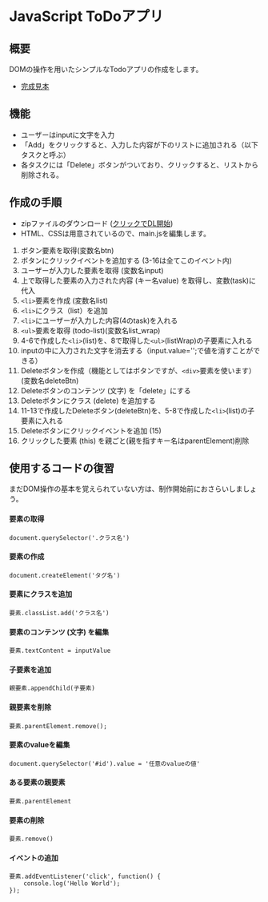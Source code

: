 # JavaScript ToDoアプリ

## 概要
DOMの操作を用いたシンプルなTodoアプリの作成をします。

* [完成見本](https://wizardly-jennings-40d4f5.netlify.app/)

## 機能
* ユーザーはinputに文字を入力
* 「Add」をクリックすると、入力した内容が下のリストに追加される（以下タスクと呼ぶ）
* 各タスクには「Delete」ボタンがついており、クリックすると、リストから削除される。

## 作成の手順

* zipファイルのダウンロード ([クリックでDL開始](https://github.com/NexSeed00/STO/blob/master/%E7%99%BA%E5%B1%95%E5%AD%A6%E7%BF%92/JavaScript/JS_Todo/js_todo.zip?raw=true))
* HTML、CSSは用意されているので、main.jsを編集します。

1. ボタン要素を取得(変数名btn)
2. ボタンにクリックイベントを追加する (3-16は全てこのイベント内)
3. ユーザーが入力した要素を取得 (変数名input)
4. 上で取得した要素の入力された内容 (キー名value) を取得し、変数(task)に代入
5. `<li>`要素を作成 (変数名list)
6. `<li>`にクラス（list）を追加
7. `<li>`にユーザーが入力した内容(4のtask)を入れる
8. `<ul>`要素を取得 (todo-list)(変数名list_wrap)
9. 4-6で作成した`<li>`(list)を、8で取得した`<ul>`(listWrap)の子要素に入れる
10. inputの中に入力された文字を消去する（input.value='';で値を消すことができる）
11. Deleteボタンを作成（機能としてはボタンですが、`<div>`要素を使います）(変数名deleteBtn)
12. Deleteボタンのコンテンツ (文字) を「delete」にする
13. Deleteボタンにクラス (delete) を追加する
14. 11-13で作成したDeleteボタン(deleteBtn)を、5-8で作成した`<li>`(list)の子要素に入れる
15. Deleteボタンにクリックイベントを追加 (15)
16. クリックした要素 (this) を親ごと(親を指すキー名はparentElement)削除


## 使用するコードの復習
まだDOM操作の基本を覚えられていない方は、制作開始前におさらいしましょう。

#### 要素の取得

`document.querySelector('.クラス名')`

#### 要素の作成

`document.createElement('タグ名')`

#### 要素にクラスを追加

`要素.classList.add('クラス名')`

#### 要素のコンテンツ (文字) を編集
`要素.textContent = inputValue`

#### 子要素を追加

`親要素.appendChild(子要素)`

#### 親要素を削除

`要素.parentElement.remove();`

#### 要素のvalueを編集

`document.querySelector('#id').value = '任意のvalueの値'`

#### ある要素の親要素

`要素.parentElement`

#### 要素の削除

`要素.remove()`

#### イベントの追加
```
要素.addEventListener('click', function() {
    console.log('Hello World');
});
```
